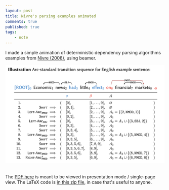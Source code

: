 ```yaml
---
layout: post
title: Nivre's parsing examples animated
comments: true
published: true 
tags:
    - note
---
```


I made a simple animation of deterministic dependency parsing algorithms examples from [Nivre (2008)](https://doi.org/10.1162/coli.07-056-R1-07-027), using beamer.  

<div style="text-align: center;"><a href="/assets/2021-04-16-deterministic-dependency-parsing.pdf"><img width="600" src="/assets/2021-04-16-deterministic-dependency-parsing-example.png"></a></div><br/>

The [PDF here](/assets/2021-04-16-deterministic-dependency-parsing.pdf) is meant to be viewed in presentation mode / single-page view. The LaTeX code is [in this zip file](/assets/2021-04-deterministic-dependency-parsing.zip), in case that's useful to anyone.
